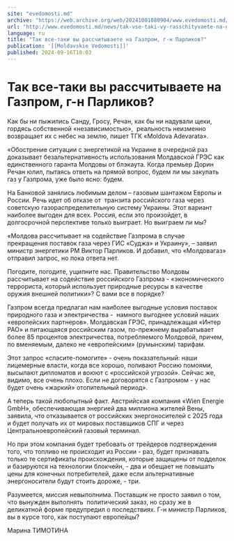 ```yaml
---
site: "evedomosti.md"
archive: "https://web.archive.org/web/20241001080904/www.evedomosti.md/news/tak-vse-taki-vy-rasschityvaete-na-gazprom-g-n-parlikov"
url: "http://www.evedomosti.md/news/tak-vse-taki-vy-rasschityvaete-na-gazprom-g-n-parlikov"
language: ru
title: "Так все-таки вы рассчитываете на Газпром, г-н Парликов?"
publication: '[[Moldavskie Vedomosti]]'
published: 2024-09-16T10:03
---
```


# Так все-таки вы рассчитываете на Газпром, г-н Парликов?

Как бы ни пыжились Санду, Гросу, Речан, как бы ни надували щеки, гордясь собственной «независимостью»,  реальность неизменно возвращает их с небес на землю, пишет ТГК «Moldova Adevarata».

«Обострение ситуации с энергетикой на Украине в очередной раз доказывает безальтернативность использования Молдавской ГРЭС как единственного гаранта Молдовы от блэкаута. Когда премьер Дорин Речан юлил, пытаясь ответь на прямой вопрос, будем ли мы закупать газ у Газпрома, уже было ясно: будем.

На Банковой занялись любимым делом – газовым шантажом Европы и России. Речь идет об отказе от  транзита российского газа через советскую газораспределительную систему Украины. Этот вариант наиболее выгоден для всех. Россия, если это произойдет, в долгосрочной перспективе только выиграет. Но выиграем ли мы?

«Молдова рассчитывает на содействие Газпрома в случае прекращения поставок газа через ГИС «Суджа» и Украину», – заявил министр энергетики РМ Виктор Парликов. И добавил, что «Молдовагаз» отправил запрос, но пока ответа нет.

Погодите, погодите, ущипните нас. Правительство Молдовы рассчитывает на содействие российского Газпрома - «экономического террориста, который использует природные ресурсы в качестве оружия внешней политики»? С вами все в порядке?

Газпром всегда предлагал нам наиболее выгодные условия поставок природного газа и электричества -  намного выгоднее условий наших «европейских партнеров». Молдавская ГРЭС, принадлежащая «Интер РАО» и питающаяся российским газом, по-прежнему вырабатывает более 85 процентов электричества, потребляемого Молдовой, причем, по вменяемым, далеко не «европейским» (румынским) тарифам.

Этот запрос «спасите-помогите» - очень показательный: наши лицемерные власти, когда все хорошо, поливают Россию помоями, высылают дипломатов и воюют с «российской угрозой». Сейчас же, видимо, все очень плохо. Если не договорятся с Газпромом - у нас будет очень «жаркий» отопительный период».

А теперь такой любопытный факт. Австрийская компания «Wien Energie GmbH», обеспечивающая энергией два миллиона жителей Вены, заявила, что отказывается от российских энергоносителей с 2025 года и будет получать их от мировых поставщиков СПГ и через Центральноевропейский газовый терминал.

Но при этом компания будет требовать от трейдеров подтверждения того, что топливо не происходит из России - раз, будет признавать только те сертификаты происхождения, которые защищены от подделок и базируются на технологии блокчейн, - два и обещает не повышать цены для конечных потребителей, даже если альтернативные энергоносители будут стоить дороже, - три.

Разумеется, миссия невыполнима. Поставщик не просто заявил о том, что вынужден выполнять  политический заказ, но сразу же в деликатной форме предупредил о последствиях. Г-н министр Парликов, вы в курсе того, как поступают европейцы?

Марина ТИМОТИНА